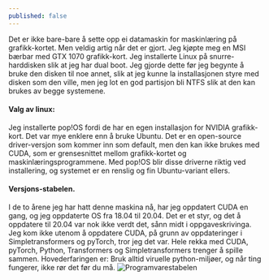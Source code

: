 ```yaml
---
published: false
---
```

Det er ikke bare-bare å sette opp ei datamaskin for maskinlæring på grafikk-kortet. Men veldig artig når det er gjort. Jeg kjøpte meg en MSI bærbar med GTX 1070 grafikk-kort. Jeg installerte Linux på snurre-harddisken slik at jeg har dual boot. Jeg gjorde dette før jeg begynte å bruke den disken til noe annet, slik at jeg kunne la installasjonen styre med disken som den ville, men jeg lot en god partisjon bli NTFS slik at den kan brukes av begge systemene.

#### Valg av linux:
Jeg installerte pop!OS fordi de har en egen installasjon for NVIDIA grafikk-kort. Det var mye enklere enn å bruke Ubuntu. Det er en open-source driver-versjon som kommer inn som default, men den kan ikke brukes med CUDA, som er grensesnittet mellom grafikk-kortet og maskinlæringsprogrammene. Med pop!OS blir disse driverne riktig ved installering, og systemet er en renslig og fin Ubuntu-variant ellers.

#### Versjons-stabelen.
I de to årene jeg har hatt denne maskina nå, har jeg oppdatert CUDA en gang, og jeg oppdaterte OS fra 18.04 til 20.04. Det er et styr, og det å oppdatere til 20.04 var nok ikke verdt det, sånn midt i oppgaveskrivinga. Jeg kom ikke utenom å oppdatere CUDA, på grunn av oppdateringer i Simpletransformers og pyTorch, tror jeg det var. Hele rekka med CUDA, pyTorch, Python, Transformers og Simpletransformers trenger å spille sammen. Hovederfaringen er: Bruk alltid viruelle python-miljøer, og når ting fungerer, ikke rør det før du må.
![Programvarestabelen]({{site.baseurl}}img/hardwaresetup.jpg)
